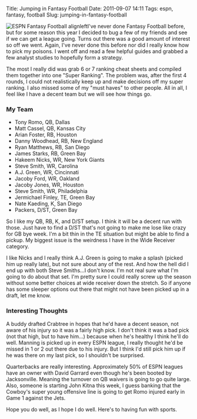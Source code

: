 Title: Jumping in Fantasy Football
Date: 2011-09-07 14:11
Tags: espn, fantasy, football
Slug: jumping-in-fantasy-football

![](http://dailypostal.com/wp-content/uploads/2011/08/espn-fantasy-football.png "ESPN Fantasy Football alignleft")I've never done Fantasy Football before, but for some reason this year I decided to bug a few of my friends and see if we can get a league going. Turns out there was a good amount of interest so off we went. Again, I've never done this before nor did I really know how to pick my poisons. I went off and read a few helpful guides and grabbed a few analyst studies to hopefully form a strategy. 

The most I really did was grab 6 or 7 ranking cheat sheets and compiled them together into one "Super Ranking". The problem was, after the first 4 rounds, I could not realistically keep up and make decisions off my super ranking. I also missed some of my "must haves" to other people. All in all, I feel like I have a decent team but we will see how things go. 

### My Team

  * Tony Romo, QB, Dallas
  * Matt Cassel, QB, Kansas City
  * Arian Foster, RB, Houston
  * Danny Woodhead, RB, New England
  * Ryan Matthews, RB, San Diego
  * James Starks, RB, Green Bay
  * Hakeem Nicks, WR, New York Giants
  * Steve Smith, WR, Carolina
  * A.J. Green, WR, Cincinnati
  * Jacoby Ford, WR, Oakland
  * Jacoby Jones, WR, Houston
  * Steve Smith, WR, Philadelphia
  * Jermichael Finley, TE, Green Bay
  * Nate Kaeding, K, San Diego
  * Packers, D/ST, Green Bay
  
So I like my QB, RB, K, and D/ST setup. I think it will be a decent run with those. Just have to find a D/ST that's not going to make me lose like crazy for GB bye week. I'm a bit thin in the TE situation but might be able to find a pickup. My biggest issue is the weirdness I have in the Wide Receiver category. 

I like Nicks and I really think A.J. Green is going to make a splash (picked him up really late), but not sure about any of the rest. And how the hell did I end up with both Steve Smiths...I don't know.  I'm not real sure what I'm going to do about that set. I'm pretty sure I could really screw up the season without some better choices at wide receiver down the stretch.  So if anyone has some sleeper options out there that might not have been picked up in a draft, let me know. 

### Interesting Thoughts 

A buddy drafted Crabtree in hopes that he'd have a decent season, not aware of his injury so it was a fairly high pick. I don't think it was a bad pick (not that high, but to have him...) because when he's healthy I think he'll do well.  Manning is picked up in every ESPN league, I really thought he'd be missed in 1 or 2 out there due to his injury. But I think I'd still pick him up if he was there on my last pick, so I shouldn't be surprised. 

Quarterbacks are really interesting. Approximately 50% of ESPN leagues have an owner with David Garrard even though he's been booted by Jacksonville. Meaning the turnover on QB waivers is going to go quite large. Also, someone is starting John Kitna this week, I guess banking that the Cowboy's super young offensive line is going to get Romo injured early in Game 1 against the Jets. 

Hope you do well, as I hope I do well. Here's to having fun with sports. 